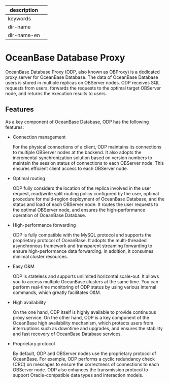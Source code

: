 |description||
|---|---|
|keywords||
|dir-name||
|dir-name-en||

# OceanBase Database Proxy

OceanBase Database Proxy (ODP, also known as OBProxy) is a dedicated proxy server for OceanBase Database. The data of OceanBase Database users is stored in multiple replicas on OBServer nodes. ODP receives SQL requests from users, forwards the requests to the optimal target OBServer node, and returns the execution results to users.


## Features

As a key component of OceanBase Database, ODP has the following features:

* Connection management

   For the physical connections of a client, ODP maintains its connections to multiple OBServer nodes at the backend. It also adopts the incremental synchronization solution based on version numbers to maintain the session status of connections to each OBServer node. This ensures efficient client access to each OBServer node.

* Optimal routing

   ODP fully considers the location of the replica involved in the user request, read/write split routing policy configured by the user, optimal procedure for multi-region deployment of OceanBase Database, and the status and load of each OBServer node. It routes the user requests to the optimal OBServer node, and ensures the high-performance operation of OceanBase Database.

* High-performance forwarding

   ODP is fully compatible with the MySQL protocol and supports the proprietary protocol of OceanBase. It adopts the multi-threaded asynchronous framework and transparent streaming forwarding to ensure high-performance data forwarding. In addition, it consumes minimal cluster resources.

* Easy O&M

   ODP is stateless and supports unlimited horizontal scale-out. It allows you to access multiple OceanBase clusters at the same time. You can perform real-time monitoring of ODP status by using various internal commands, which greatly facilitates O&M.

* High availability

   On the one hand, ODP itself is highly available to provide continuous proxy service. On the other hand, ODP is a key component of the OceanBase high availability mechanism, which protects users from interruptions such as downtime and upgrades, and ensures the stability and fast recovery of OceanBase Database services.

* Proprietary protocol

   By default, ODP and OBServer nodes use the proprietary protocol of OceanBase. For example, ODP performs a cyclic redundancy check (CRC) on messages to ensure the correctness of connections to each OBServer node. ODP also enhances the transmission protocol to support Oracle-compatible data types and interaction models.